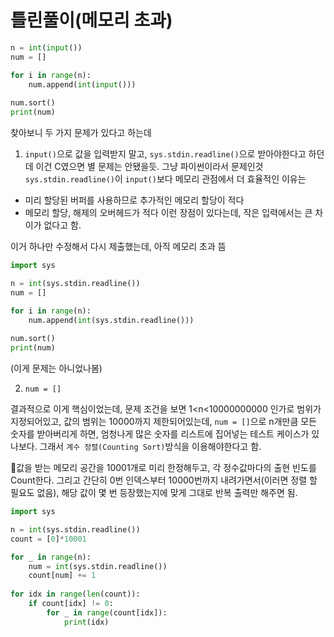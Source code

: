 # 틀린풀이(메모리 초과)

```python
n = int(input())
num = []

for i in range(n):
    num.append(int(input()))
    
num.sort()
print(num)
```

찾아보니 두 가지 문제가 있다고 하는데


1. `input()`으로 값을 입력받지 말고, `sys.stdin.readline()`으로 받아야한다고 하던데 이건 C였으면 별 문제는 안됐을듯. 그냥 파이썬이라서 문제인것
`sys.stdin.readline()`이 `input()`보다 메모리 관점에서 더 효율적인 이유는
- 미리 할당된 버퍼를 사용하므로 추가적인 메모리 할당이 적다
- 메모리 할당, 해제의 오버헤드가 적다
이런 장점이 있다는데, 작은 입력에서는 큰 차이가 없다고 함.

이거 하나만 수정해서 다시 제출했는데, 아직 메모리 초과 뜸
```python
import sys

n = int(sys.stdin.readline())
num = []

for i in range(n):
    num.append(int(sys.stdin.readline()))
    
num.sort()
print(num)
```
(이게 문제는 아니었나봄)

2. `num = []`

결과적으로 이게 핵심이었는데,
문제 조건을 보면 1<n<10000000000 인가로 범위가 지정되어있고, 값의 범위는 10000까지 제한되어있는데, `num = []`으로 n개만큼 모든 숫자를 받아버리게 하면, 엄청나게 많은 숫자를 
리스트에 집어넣는 테스트 케이스가 있나보다. 그래서 `계수 정렬(Counting Sort)`방식을 이용해야한다고 함.

값을 받는 메모리 공간을 10001개로 미리 한정해두고, 각 정수값마다의 출현 빈도를 Count한다. 그리고 간단히 0번 인덱스부터 10000번까지 내려가면서(이러면 정렬 할 필요도 없음), 해당 값이 몇 번 등장했는지에 맞게 그대로 반복 출력만 해주면 됨.

```python
import sys

n = int(sys.stdin.readline())
count = [0]*10001

for _ in range(n):
    num = int(sys.stdin.readline())
    count[num] += 1
    
for idx in range(len(count)):
    if count[idx] != 0:
        for _ in range(count[idx]):
            print(idx)
```


